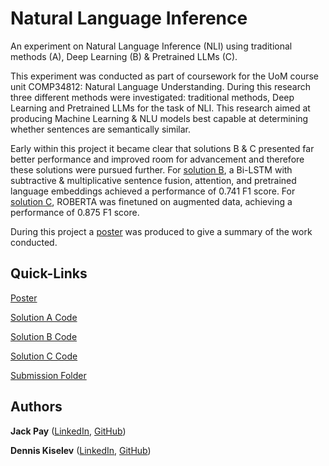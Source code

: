 # Natural Language Inference
An experiment on Natural Language Inference (NLI) using traditional methods (A), Deep Learning (B) & Pretrained LLMs (C).

This experiment was conducted as part of coursework for the UoM course unit COMP34812: Natural Language Understanding. During this research three different methods were investigated: traditional methods, Deep Learning and Pretrained LLMs for the task of NLI. This research aimed at producing Machine Learning & NLU models best capable at determining whether sentences are semantically similar.

Early within this project it became clear that solutions B & C presented far better performance and improved room for advancement and therefore these solutions were pursued further. For [solution B](https://github.com/DennisKiselev/nlu-coursework/blob/main/submissions/training_B.ipynb), a Bi-LSTM with subtractive & multiplicative sentence fusion, attention, and pretrained language embeddings achieved a performance of 0.741 F1 score. For [solution C](https://github.com/DennisKiselev/nlu-coursework/blob/main/submissions/training_C.ipynb), ROBERTA was finetuned on augmented data, achieving a performance of 0.875 F1 score.

During this project a [poster](https://github.com/DennisKiselev/nlu-coursework/blob/main/submissions/poster.pdf) was produced to give a summary of the work conducted.

## Quick-Links
[Poster](https://github.com/DennisKiselev/nlu-coursework/blob/main/submissions/poster.pdf)

[Solution A Code](https://github.com/DennisKiselev/nlu-coursework/blob/main/solution_A/experimentation.ipynb)

[Solution B Code](https://github.com/DennisKiselev/nlu-coursework/blob/main/submissions/training_B.ipynb)

[Solution C Code](https://github.com/DennisKiselev/nlu-coursework/blob/main/submissions/training_C.ipynb)

[Submission Folder](https://github.com/DennisKiselev/nlu-coursework/tree/main/submissions)

## Authors
**Jack Pay** ([LinkedIn](https://www.linkedin.com/in/jackpay49/), [GitHub](https://github.com/JackPay49))

**Dennis Kiselev** ([LinkedIn](https://www.linkedin.com/in/dennis-kiselev-06b887154/), [GitHub](https://github.com/DennisKiselev))
